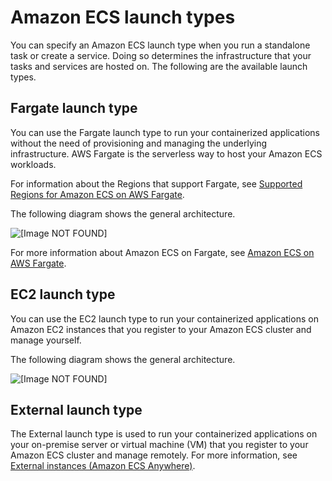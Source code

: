 # Amazon ECS launch types<a name="launch_types"></a>

You can specify an Amazon ECS launch type when you run a standalone task or create a service\. Doing so determines the infrastructure that your tasks and services are hosted on\. The following are the available launch types\.

## Fargate launch type<a name="launch-type-fargate"></a>

You can use the Fargate launch type to run your containerized applications without the need of provisioning and managing the underlying infrastructure\. AWS Fargate is the serverless way to host your Amazon ECS workloads\.

For information about the Regions that support Fargate, see [Supported Regions for Amazon ECS on AWS Fargate](AWS_Fargate-Regions.md)\.

The following diagram shows the general architecture\.

![\[Image NOT FOUND\]](http://docs.aws.amazon.com/AmazonECS/latest/developerguide/images/overview-fargate.png)

For more information about Amazon ECS on Fargate, see [Amazon ECS on AWS Fargate](AWS_Fargate.md)\.

## EC2 launch type<a name="launch-type-ec2"></a>

You can use the EC2 launch type to run your containerized applications on Amazon EC2 instances that you register to your Amazon ECS cluster and manage yourself\.

The following diagram shows the general architecture\.

![\[Image NOT FOUND\]](http://docs.aws.amazon.com/AmazonECS/latest/developerguide/images/overview-standard.png)

## External launch type<a name="launch-type-external"></a>

The External launch type is used to run your containerized applications on your on\-premise server or virtual machine \(VM\) that you register to your Amazon ECS cluster and manage remotely\. For more information, see [External instances \(Amazon ECS Anywhere\)](ecs-anywhere.md)\.